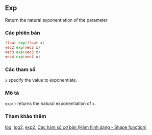 ## Exp
Return the natural exponentiation of the parameter

### Các phiên bản
```glsl
float exp(float x)  
vec2 exp(vec2 x)  
vec3 exp(vec3 x)  
vec4 exp(vec4 x)
```

### Các tham số
```x``` specify the value to exponentiate.

### Mô tả
```exp()``` returns the natural exponentiation of ```x```.

<div class="simpleFunction" data="y = exp(x); "></div>

### Tham khảo thêm

[log](/glossary/?lan=vi&search=log), [log2](/glossary/?lan=vi&search=log2), [exp2](/glossary/?lan=vi&search=exp2), [Các hàm số cơ bản (Hàm hình dạng - Shape function)](/05/?lan=vi)
